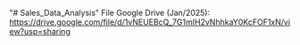 "# Sales_Data_Analysis" 
File Google Drive (Jan/2025): https://drive.google.com/file/d/1vNEUEBcQ_7G1mIH2vNhhkaY0KcFOF1xN/view?usp=sharing
